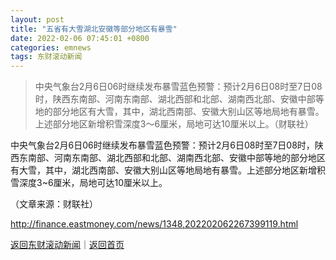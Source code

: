 ```yaml
---
layout: post
title: "五省有大雪湖北安徽等部分地区有暴雪"
date: 2022-02-06 07:45:01 +0800
categories: emnews
tags: 东财滚动新闻
---
```

> 中央气象台2月6日06时继续发布暴雪蓝色预警：预计2月6日08时至7日08时，陕西东南部、河南东南部、湖北西部和北部、湖南西北部、安徽中部等地的部分地区有大雪，其中，湖北西南部、安徽大别山区等地局地有暴雪。上述部分地区新增积雪深度3～6厘米，局地可达10厘米以上。（财联社）

<p>中央气象台2月6日06时继续发布暴雪蓝色预警：预计2月6日08时至7日08时，陕西东南部、河南东南部、湖北西部和北部、湖南西北部、安徽中部等地的部分地区有大雪，其中，湖北西南部、安徽大别山区等地局地有暴雪。上述部分地区新增积雪深度3~6厘米，局地可达10厘米以上。</p><p class="em_media">（文章来源：财联社）</p>

<http://finance.eastmoney.com/news/1348,202202062267399119.html>

[返回东财滚动新闻](//finews.withounder.com/emnews/)｜[返回首页](//finews.withounder.com/)